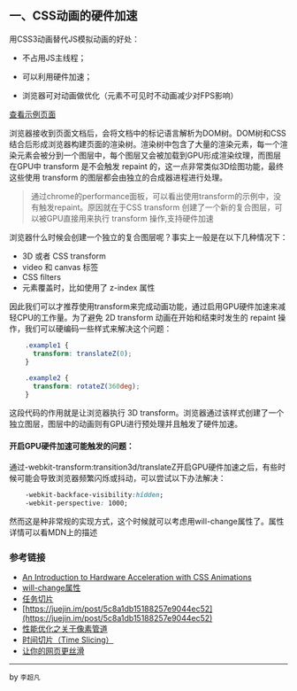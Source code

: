 ## 一、CSS动画的硬件加速

用CSS3动画替代JS模拟动画的好处：

* 不占用JS主线程；

* 可以利用硬件加速；

* 浏览器可对动画做优化（元素不可见时不动画减少对FPS影响）

[查看示例页面](./index.html)

浏览器接收到页面文档后，会将文档中的标记语言解析为DOM树。DOM树和CSS结合后形成浏览器构建页面的渲染树。渲染树中包含了大量的渲染元素，每一个渲染元素会被分到一个图层中，每个图层又会被加载到GPU形成渲染纹理，而图层在GPU中 transform 是不会触发 repaint 的，这一点非常类似3D绘图功能，最终这些使用 transform 的图层都会由独立的合成器进程进行处理。

> 通过chrome的performance面板，可以看出使用transform的示例中，没有触发repaint。原因就在于CSS transform 创建了一个新的复合图层，可以被GPU直接用来执行 transform 操作,支持硬件加速

浏览器什么时候会创建一个独立的复合图层呢？事实上一般是在以下几种情况下：
* 3D 或者 CSS transform
* video 和 canvas 标签
* CSS filters
* 元素覆盖时，比如使用了 z-index 属性

因此我们可以才推荐使用transform来完成动画功能，通过启用GPU硬件加速来减轻CPU的工作量。为了避免 2D transform 动画在开始和结束时发生的 repaint 操作，我们可以硬编码一些样式来解决这个问题：

```css
    .example1 {
      transform: translateZ(0);
    }
    
    .example2 {
      transform: rotateZ(360deg);
    }
```

这段代码的作用就是让浏览器执行 3D transform。浏览器通过该样式创建了一个独立图层，图层中的动画则有GPU进行预处理并且触发了硬件加速。

####  开启GPU硬件加速可能触发的问题：

通过-webkit-transform:transition3d/translateZ开启GPU硬件加速之后，有些时候可能会导致浏览器频繁闪烁或抖动，可以尝试以下办法解决：

```css
    -webkit-backface-visibility:hidden;
    -webkit-perspective: 1000;
```

然而这是种非常规的实现方式，这个时候就可以考虑用will-change属性了。属性详情可以看MDN上的描述



### 参考链接

- [An Introduction to Hardware Acceleration with CSS Animations](https://www.sitepoint.com/introduction-to-hardware-acceleration-css-animations/)
- [will-change属性](https://developer.mozilla.org/zh-CN/docs/Web/CSS/will-change)
- [任务切片](https://github.com/nextdoorUncleLiu/task-slice/blob/master/demo/src/index.js)
- [https://juejin.im/post/5c8a1db15188257e9044ec52](https://juejin.im/post/5c8a1db15188257e9044ec52)
- [性能优化之关于像素管道](https://juejin.im/post/5d1492bbe51d4556bc066fb5)
- [时间切片（Time Slicing）](https://juejin.im/post/5ce249896fb9a07ea712e26e)
- [让你的网页更丝滑](https://juejin.im/post/5cf2161af265da1bb80c15fb)

---

by `李超凡`
